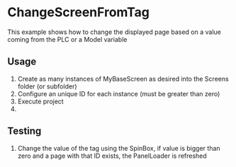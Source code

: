# ChangeScreenFromTag
This example shows how to change the displayed page based on a value coming from the PLC or a Model variable

## Usage
1. Create as many instances of MyBaseScreen as desired into the Screens folder (or subfolder)
2. Configure an unique ID for each instance (must be greater than zero)
3. Execute project
4. 
## Testing
1. Change the value of the tag using the SpinBox, if value is bigger than zero and a page with that ID exists, the PanelLoader is refreshed
